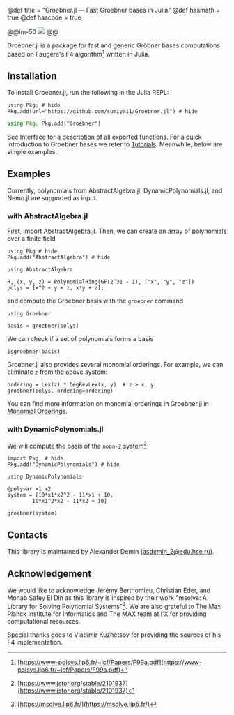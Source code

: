 @def title = "Groebner.jl — Fast Groebner bases in Julia"
@def hasmath = true
@def hascode = true
<!-- Note: by default hasmath == true and hascode == false. You can change this in
the config file by setting hasmath = false for instance and just setting it to true
where appropriate -->

@@im-50
![](/assets/logo-with-text.svg)
@@

Groebner.jl is a package for fast and generic Gröbner bases computations based on Faugère's F4 algorithm[^1] written in Julia.

## Installation

To install Groebner.jl, run the following in the Julia REPL:

```julia:install-nightly-groebner
using Pkg; # hide
Pkg.add(url="https://github.com/sumiya11/Groebner.jl") # hide
```

```julia
using Pkg; Pkg.add("Groebner")
```

See [Interface](interface) for a description of all exported functions. For a quick introduction to Groebner bases we refer to [Tutorials](tutorial). Meanwhile, below are simple examples.

## Examples

Currently, polynomials from AbstractAlgebra.jl, DynamicPolynomials.jl, and Nemo.jl
are supported as input.

### with AbstractAlgebra.jl

First, import AbstractAlgebra.jl. 
Then, we can create an array of polynomials over a finite field

```julia:install_aa
using Pkg # hide
Pkg.add("AbstractAlgebra") # hide
```

```julia:aaimport
using AbstractAlgebra

R, (x, y, z) = PolynomialRing(GF(2^31 - 1), ["x", "y", "z"])
polys = [x^2 + y + z, x*y + z];
```

and compute the Groebner basis with the `groebner` command

```julia:aagb
using Groebner

basis = groebner(polys)
```

We can check if a set of polynomials forms a basis

```julia:aaisgb
isgroebner(basis)
```

Groebner.jl also provides several monomial orderings. 
For example, we can eliminate `z` from the above system:

```julia:aagb2
ordering = Lex(z) * DegRevLex(x, y)  # z > x, y
groebner(polys, ordering=ordering)
```

You can find more information on monomial orderings in Groebner.jl in [Monomial Orderings](interface/#monomial_orderings).

### with DynamicPolynomials.jl

We will compute the basis of the `noon-2` system[^3]

```julia:install_dynamic
import Pkg; # hide
Pkg.add("DynamicPolynomials") # hide
```

```julia:aaimport
using DynamicPolynomials

@polyvar x1 x2
system = [10*x1*x2^2 - 11*x1 + 10,
        10*x1^2*x2 - 11*x2 + 10]

groebner(system)
```

## Contacts

This library is maintained by Alexander Demin ([asdemin_2@edu.hse.ru](mailto:asdemin_2@edu.hse.ru)).

## Acknowledgement

We would like to acknowledge Jérémy Berthomieu, Christian Eder, and Mohab Safey El Din as this library is inspired by their work "msolve: A Library for Solving Polynomial Systems"[^2]. We are also grateful to The Max Planck Institute for Informatics and The MAX team at l'X for providing computational resources.

Special thanks goes to Vladimir Kuznetsov for providing the sources of his F4 implementation.

[^1]: [https://www-polsys.lip6.fr/~jcf/Papers/F99a.pdf](https://www-polsys.lip6.fr/~jcf/Papers/F99a.pdf)
[^3]: [https://www.jstor.org/stable/2101937](https://www.jstor.org/stable/2101937)
[^2]: [https://msolve.lip6.fr/](https://msolve.lip6.fr/)

